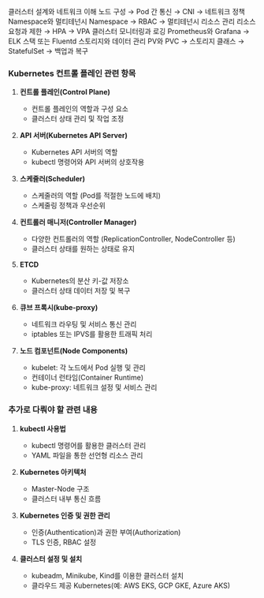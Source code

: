 클러스터 설계와 네트워크 이해
	노드 구성 → Pod 간 통신 → CNI → 네트워크 정책
Namespace와 멀티테넌시
	Namespace → RBAC → 멀티테넌시
리소스 관리
	리소스 요청과 제한 → HPA → VPA
클러스터 모니터링과 로깅
	Prometheus와 Grafana → ELK 스택 또는 Fluentd
스토리지와 데이터 관리
	PV와 PVC → 스토리지 클래스 → StatefulSet → 백업과 복구



### **Kubernetes 컨트롤 플레인 관련 항목**

1. **컨트롤 플레인(Control Plane)**
    - 컨트롤 플레인의 역할과 구성 요소
    - 클러스터 상태 관리 및 작업 조정

2. **API 서버(Kubernetes API Server)**    
    - Kubernetes API 서버의 역할
    - kubectl 명령어와 API 서버의 상호작용

3. **스케줄러(Scheduler)**    
    - 스케줄러의 역할 (Pod를 적절한 노드에 배치)
    - 스케줄링 정책과 우선순위

4. **컨트롤러 매니저(Controller Manager)**    
    - 다양한 컨트롤러의 역할 (ReplicationController, NodeController 등)
    - 클러스터 상태를 원하는 상태로 유지

5. **ETCD**    
    - Kubernetes의 분산 키-값 저장소
    - 클러스터 상태 데이터 저장 및 복구

6. **큐브 프록시(kube-proxy)**    
    - 네트워크 라우팅 및 서비스 통신 관리
    - iptables 또는 IPVS를 활용한 트래픽 처리

7. **노드 컴포넌트(Node Components)**    
    - kubelet: 각 노드에서 Pod 실행 및 관리
    - 컨테이너 런타임(Container Runtime)
    - kube-proxy: 네트워크 설정 및 서비스 관리


### **추가로 다뤄야 할 관련 내용**

1. **kubectl 사용법**
    - kubectl 명령어를 활용한 클러스터 관리
    - YAML 파일을 통한 선언형 리소스 관리

2. **Kubernetes 아키텍처**    
    - Master-Node 구조
    - 클러스터 내부 통신 흐름

3. **Kubernetes 인증 및 권한 관리**    
    - 인증(Authentication)과 권한 부여(Authorization)
    - TLS 인증, RBAC 설정

4. **클러스터 설정 및 설치**
    - kubeadm, Minikube, Kind를 이용한 클러스터 설치
    - 클라우드 제공 Kubernetes(예: AWS EKS, GCP GKE, Azure AKS)